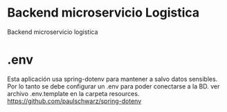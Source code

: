 # Backend microservicio Logistica
Backend microservicio logistica

# .env
Esta aplicación usa spring-dotenv para mantener a salvo datos sensibles. Por lo tanto se debe configurar un .env para poder conectarse a la BD. ver archivo .env.template en la carpeta resources.<br>
https://github.com/paulschwarz/spring-dotenv